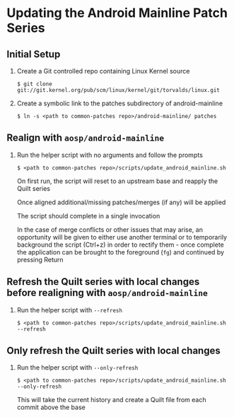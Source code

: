 # Updating the Android Mainline Patch Series

## Initial Setup

1. Create a Git controlled repo containing Linux Kernel source

   `$ git clone git://git.kernel.org/pub/scm/linux/kernel/git/torvalds/linux.git`

2. Create a symbolic link to the patches subdirectory of android-mainline

   `$ ln -s <path to common-patches repo>/android-mainline/ patches`

## Realign with `aosp/android-mainline`

1. Run the helper script with no arguments and follow the prompts

   `$ <path to common-patches repo>/scripts/update_android_mainline.sh`

   On first run, the script will reset to an upstream base and reapply the Quilt series

   Once aligned additional/missing patches/merges (if any) will be applied

   The script should complete in a single invocation

   In the case of merge conflicts or other issues that may arise, an opportunity will be
   given to either use another terminal or to temporarily background the script (Ctrl+z)
   in order to rectify them - once complete the application can be brought to the
   foreground (`fg`) and continued by pressing Return

## Refresh the Quilt series with local changes before realigning with `aosp/android-mainline`

1. Run the helper script with `--refresh`

   `$ <path to common-patches repo>/scripts/update_android_mainline.sh --refresh`

## Only refresh the Quilt series with local changes

1. Run the helper script with `--only-refresh`

   `$ <path to common-patches repo>/scripts/update_android_mainline.sh --only-refresh`

   This will take the current history and create a Quilt file from each commit above the base
